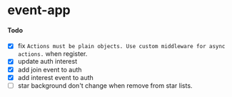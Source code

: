 # event-app

#### Todo

- [x] fix `Actions must be plain objects. Use custom middleware for async actions.` when register.
- [x] update auth interest
- [x] add join event to auth
- [x] add interest event to auth
- [ ] star background don't change when remove from star lists.
